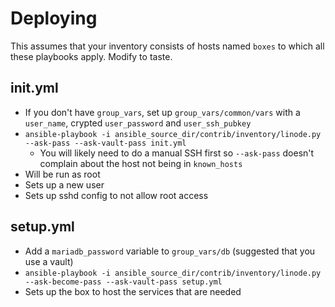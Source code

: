 # Deploying

This assumes that your inventory consists of hosts named `boxes` to which all these playbooks apply. Modify to taste.

## init.yml

* If you don't have `group_vars`, set up `group_vars/common/vars` with a `user_name`, crypted `user_password` and `user_ssh_pubkey`
* `ansible-playbook -i ansible_source_dir/contrib/inventory/linode.py --ask-pass --ask-vault-pass init.yml`
  * You will likely need to do a manual SSH first so `--ask-pass` doesn't complain about the host not being in `known_hosts`
* Will be run as root
* Sets up a new user
* Sets up sshd config to not allow root access

## setup.yml

* Add a `mariadb_password` variable to `group_vars/db` (suggested that you use a vault)
* `ansible-playbook -i ansible_source_dir/contrib/inventory/linode.py --ask-become-pass --ask-vault-pass setup.yml`
* Sets up the box to host the services that are needed
